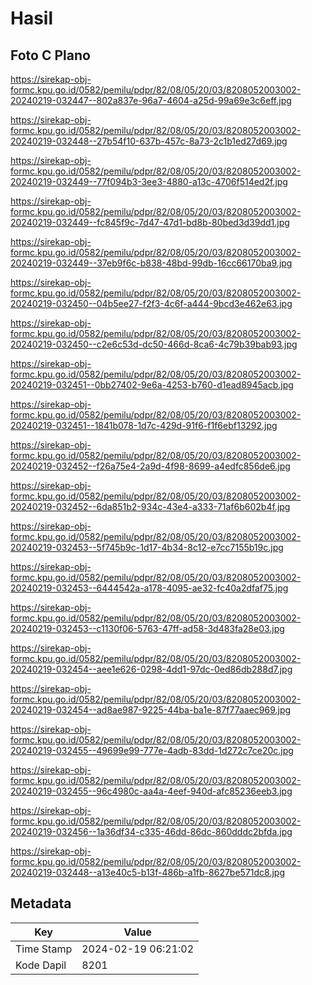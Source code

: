 # Hasil

## Foto C Plano

https://sirekap-obj-formc.kpu.go.id/0582/pemilu/pdpr/82/08/05/20/03/8208052003002-20240219-032447--802a837e-96a7-4604-a25d-99a69e3c6eff.jpg

https://sirekap-obj-formc.kpu.go.id/0582/pemilu/pdpr/82/08/05/20/03/8208052003002-20240219-032448--27b54f10-637b-457c-8a73-2c1b1ed27d69.jpg

https://sirekap-obj-formc.kpu.go.id/0582/pemilu/pdpr/82/08/05/20/03/8208052003002-20240219-032449--77f094b3-3ee3-4880-a13c-4706f514ed2f.jpg

https://sirekap-obj-formc.kpu.go.id/0582/pemilu/pdpr/82/08/05/20/03/8208052003002-20240219-032449--fc845f9c-7d47-47d1-bd8b-80bed3d39dd1.jpg

https://sirekap-obj-formc.kpu.go.id/0582/pemilu/pdpr/82/08/05/20/03/8208052003002-20240219-032449--37eb9f6c-b838-48bd-99db-16cc66170ba9.jpg

https://sirekap-obj-formc.kpu.go.id/0582/pemilu/pdpr/82/08/05/20/03/8208052003002-20240219-032450--04b5ee27-f2f3-4c6f-a444-9bcd3e462e63.jpg

https://sirekap-obj-formc.kpu.go.id/0582/pemilu/pdpr/82/08/05/20/03/8208052003002-20240219-032450--c2e6c53d-dc50-466d-8ca6-4c79b39bab93.jpg

https://sirekap-obj-formc.kpu.go.id/0582/pemilu/pdpr/82/08/05/20/03/8208052003002-20240219-032451--0bb27402-9e6a-4253-b760-d1ead8945acb.jpg

https://sirekap-obj-formc.kpu.go.id/0582/pemilu/pdpr/82/08/05/20/03/8208052003002-20240219-032451--1841b078-1d7c-429d-91f6-f1f6ebf13292.jpg

https://sirekap-obj-formc.kpu.go.id/0582/pemilu/pdpr/82/08/05/20/03/8208052003002-20240219-032452--f26a75e4-2a9d-4f98-8699-a4edfc856de6.jpg

https://sirekap-obj-formc.kpu.go.id/0582/pemilu/pdpr/82/08/05/20/03/8208052003002-20240219-032452--6da851b2-934c-43e4-a333-71af6b602b4f.jpg

https://sirekap-obj-formc.kpu.go.id/0582/pemilu/pdpr/82/08/05/20/03/8208052003002-20240219-032453--5f745b9c-1d17-4b34-8c12-e7cc7155b19c.jpg

https://sirekap-obj-formc.kpu.go.id/0582/pemilu/pdpr/82/08/05/20/03/8208052003002-20240219-032453--6444542a-a178-4095-ae32-fc40a2dfaf75.jpg

https://sirekap-obj-formc.kpu.go.id/0582/pemilu/pdpr/82/08/05/20/03/8208052003002-20240219-032453--c1130f06-5763-47ff-ad58-3d483fa28e03.jpg

https://sirekap-obj-formc.kpu.go.id/0582/pemilu/pdpr/82/08/05/20/03/8208052003002-20240219-032454--aee1e626-0298-4dd1-97dc-0ed86db288d7.jpg

https://sirekap-obj-formc.kpu.go.id/0582/pemilu/pdpr/82/08/05/20/03/8208052003002-20240219-032454--ad8ae987-9225-44ba-ba1e-87f77aaec969.jpg

https://sirekap-obj-formc.kpu.go.id/0582/pemilu/pdpr/82/08/05/20/03/8208052003002-20240219-032455--49699e99-777e-4adb-83dd-1d272c7ce20c.jpg

https://sirekap-obj-formc.kpu.go.id/0582/pemilu/pdpr/82/08/05/20/03/8208052003002-20240219-032455--96c4980c-aa4a-4eef-940d-afc85236eeb3.jpg

https://sirekap-obj-formc.kpu.go.id/0582/pemilu/pdpr/82/08/05/20/03/8208052003002-20240219-032456--1a36df34-c335-46dd-86dc-860dddc2bfda.jpg

https://sirekap-obj-formc.kpu.go.id/0582/pemilu/pdpr/82/08/05/20/03/8208052003002-20240219-032448--a13e40c5-b13f-486b-a1fb-8627be571dc8.jpg


## Metadata

| Key        | Value               |
| ---------- | ------------------- |
| Time Stamp | 2024-02-19 06:21:02 |
| Kode Dapil | 8201                |



